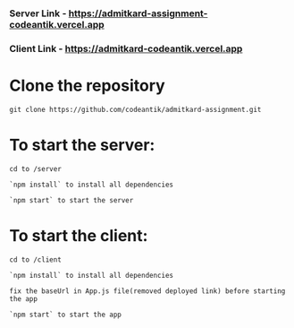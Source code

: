 ### Server Link - https://admitkard-assignment-codeantik.vercel.app
### Client Link - https://admitkard-codeantik.vercel.app

# Clone the repository

    git clone https://github.com/codeantik/admitkard-assignment.git

# To start the server:

    cd to /server

    `npm install` to install all dependencies

    `npm start` to start the server

# To start the client:

    cd to /client

    `npm install` to install all dependencies
    
    fix the baseUrl in App.js file(removed deployed link) before starting the app

    `npm start` to start the app


